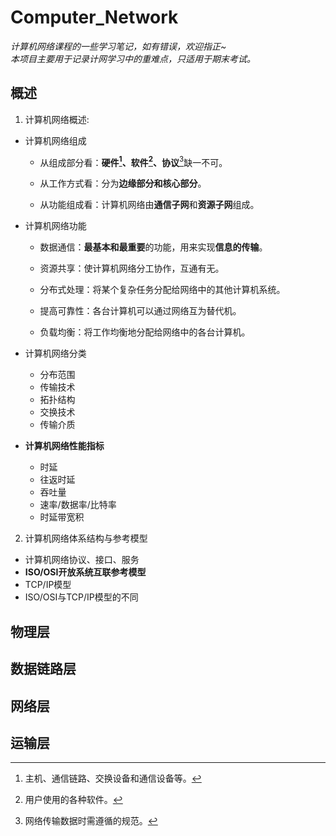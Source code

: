 # Computer_Network
*计算机网络课程的一些学习笔记，如有错误，欢迎指正~*  
*本项目主要用于记录计网学习中的重难点，只适用于期末考试。*

## 概述  
1. 计算机网络概述:
  - 计算机网络组成  
    - 从组成部分看：**硬件[^硬件]、软件[^软件]、协议**[^协议]缺一不可。
    [^硬件]:主机、通信链路、交换设备和通信设备等。  
    [^软件]:用户使用的各种软件。  
    [^协议]:网络传输数据时需遵循的规范。  
    
    - 从工作方式看：分为**边缘部分和核心部分**。
    
    - 从功能组成看：计算机网络由**通信子网**和**资源子网**组成。
    
  - 计算机网络功能
    - 数据通信：**最基本和最重要**的功能，用来实现**信息的传输**。

    - 资源共享：使计算机网络分工协作，互通有无。

    - 分布式处理：将某个复杂任务分配给网络中的其他计算机系统。

    - 提高可靠性：各台计算机可以通过网络互为替代机。

    - 负载均衡：将工作均衡地分配给网络中的各台计算机。


  - 计算机网络分类
    - 分布范围
    - 传输技术
    - 拓扑结构
    - 交换技术
    - 传输介质   
  - **计算机网络性能指标**
    - 时延
    - 往返时延
    - 吞吐量
    - 速率/数据率/比特率
    - 时延带宽积
2. 计算机网络体系结构与参考模型
  - 计算机网络协议、接口、服务
  - **ISO/OSI开放系统互联参考模型**
  - TCP/IP模型
  - ISO/OSI与TCP/IP模型的不同

## 物理层


## 数据链路层


## 网络层


## 运输层
